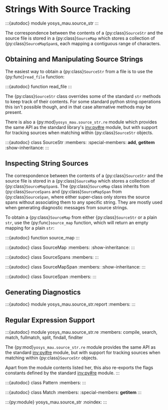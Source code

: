 # Strings With Source Tracking

:::{autodoc} module yosys_mau.source_str
:::

The correspondence between the contents of a {py:class}`SourceStr` and the source file is stored in a {py:class}`SourceMap` which stores a collection of {py:class}`SourceMapSpan`s, each mapping a contiguous range of characters.

## Obtaining and Manipulating Source Strings

The easiest way to obtain a {py:class}`SourceStr` from a file is to use the {py:func}`read_file` function:

:::{autodoc} function read_file
:::

The {py:class}`SourceStr` class overrides some of the standard `str` methods to keep track of their contents.
For some standard python string operations this isn't possible though, and in that case alternative methods may be present.

There is also a {py:mod}`yosys_mau.source_str.re` module which provides the same API as the standard library's <inv:py#re> module, but with support for tracking sources when matching within {py:class}`SourceStr` objects.

:::{autodoc} class SourceStr
:members:
:special-members: __add__, __getitem__
:show-inheritance:
:::

## Inspecting String Sources

The correspondence between the contents of a {py:class}`SourceStr` and the source file is stored in a {py:class}`SourceMap` which stores a collection of {py:class}`SourceMapSpan`s.
The {py:class}`SourceMap` class inherits from {py:class}`SourceSpans` and {py:class}`SourceMapSpan` from {py:class}`SourceSpan`, where either super-class only stores the source spans without associating them to any specific string.
They are mostly used when generating diagnostic messages from source strings.

To obtain a {py:class}`SourceMap` from either {py:class}`SourceStr` or a plain `str`, use the {py:func}`source_map` function, which will return an empty mapping for a plain `str`:

:::{autodoc} function source_map
:::

:::{autodoc} class SourceMap
:members:
:show-inheritance:
:::

:::{autodoc} class SourceSpans
:members:
:::

:::{autodoc} class SourceMapSpan
:members:
:show-inheritance:
:::

:::{autodoc} class SourceSpan
:members:
:::

## Generating Diagnostics

:::{autodoc} module yosys_mau.source_str.report
:members:
:::

## Regular Expression Support

:::{autodoc} module yosys_mau.source_str.re
:members: compile, search, match, fullmatch, split, findall, finditer

The {py:mod}`yosys_mau.source_str.re` module provides the same API as the standard <inv:py#re> module, but with support for tracking sources when matching within {py:class}`SourceStr` objects.

Apart from the module contents listed her, this also re-exports the flags
constants defined by the standard <inv:py#re> module.
:::

:::{autodoc} class Pattern
:members:
:::

:::{autodoc} class Match
:members:
:special-members: __getitem__
:::

<!-- return back to the parent module -->
:::{py:module} yosys_mau.source_str
:noindex:
:::
